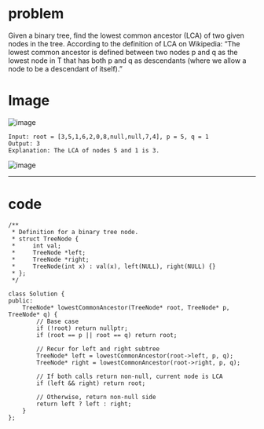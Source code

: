# problem
Given a binary tree, find the lowest common ancestor (LCA) of two given nodes in the tree.
According to the definition of LCA on Wikipedia:
“The lowest common ancestor is defined between two nodes p and q as the lowest node in T that has both p and q as descendants
(where we allow a node to be a descendant of itself).”

# Image
![image](https://github.com/user-attachments/assets/796e0413-e84a-4500-9b84-d7ba5a842df2)
```
Input: root = [3,5,1,6,2,0,8,null,null,7,4], p = 5, q = 1
Output: 3
Explanation: The LCA of nodes 5 and 1 is 3.
```
![image](https://github.com/user-attachments/assets/a3880182-e9d7-4d90-8446-bd1ae19e686d)

---
# code
```
/**
 * Definition for a binary tree node.
 * struct TreeNode {
 *     int val;
 *     TreeNode *left;
 *     TreeNode *right;
 *     TreeNode(int x) : val(x), left(NULL), right(NULL) {}
 * };
 */

class Solution {
public:
    TreeNode* lowestCommonAncestor(TreeNode* root, TreeNode* p, TreeNode* q) {
        // Base case
        if (!root) return nullptr;
        if (root == p || root == q) return root;

        // Recur for left and right subtree
        TreeNode* left = lowestCommonAncestor(root->left, p, q);
        TreeNode* right = lowestCommonAncestor(root->right, p, q);

        // If both calls return non-null, current node is LCA
        if (left && right) return root;

        // Otherwise, return non-null side
        return left ? left : right;
    }
};

```
